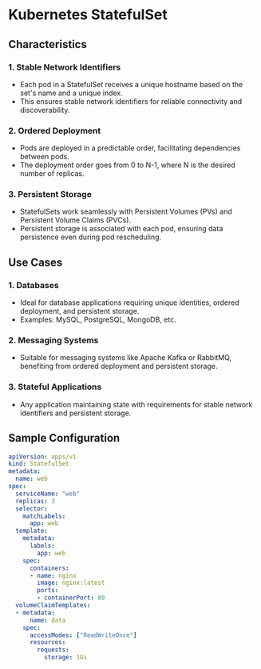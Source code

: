 #  Kubernetes StatefulSet

## Characteristics

### 1. Stable Network Identifiers

- Each pod in a StatefulSet receives a unique hostname based on the set's name and a unique index.
- This ensures stable network identifiers for reliable connectivity and discoverability.

### 2. Ordered Deployment

- Pods are deployed in a predictable order, facilitating dependencies between pods.
- The deployment order goes from 0 to N-1, where N is the desired number of replicas.

### 3. Persistent Storage

- StatefulSets work seamlessly with Persistent Volumes (PVs) and Persistent Volume Claims (PVCs).
- Persistent storage is associated with each pod, ensuring data persistence even during pod rescheduling.

## Use Cases

### 1. Databases

- Ideal for database applications requiring unique identities, ordered deployment, and persistent storage.
- Examples: MySQL, PostgreSQL, MongoDB, etc.

### 2. Messaging Systems

- Suitable for messaging systems like Apache Kafka or RabbitMQ, benefiting from ordered deployment and persistent storage.

### 3. Stateful Applications

- Any application maintaining state with requirements for stable network identifiers and persistent storage.

## Sample Configuration

```yaml
apiVersion: apps/v1
kind: StatefulSet
metadata:
  name: web
spec:
  serviceName: "web"
  replicas: 3
  selector:
    matchLabels:
      app: web
  template:
    metadata:
      labels:
        app: web
    spec:
      containers:
      - name: nginx
        image: nginx:latest
        ports:
        - containerPort: 80
  volumeClaimTemplates:
  - metadata:
      name: data
    spec:
      accessModes: ["ReadWriteOnce"]
      resources:
        requests:
          storage: 1Gi
```